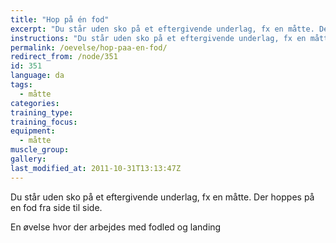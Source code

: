 ```yaml
---
title: "Hop på én fod"
excerpt: "Du står uden sko på et eftergivende underlag, fx en måtte. Der hoppes på en fod fra side til side."
instructions: "Du står uden sko på et eftergivende underlag, fx en måtte. Der hoppes på en fod fra side til side."
permalink: /oevelse/hop-paa-en-fod/
redirect_from: /node/351
id: 351
language: da
tags:
  - måtte
categories:
training_type: 
training_focus: 
equipment:
  - måtte
muscle_group:
gallery:
last_modified_at: 2011-10-31T13:13:47Z
---
```


 Du står uden sko på et eftergivende underlag, fx en måtte. Der hoppes på en fod fra side til side.

En øvelse hvor der arbejdes med fodled og landing

